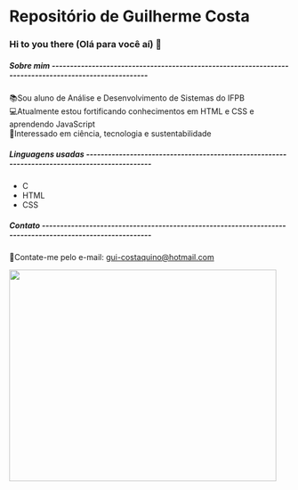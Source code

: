 # Repositório de Guilherme Costa
### Hi to you there (Olá para você aí) 👋
##### Sobre mim -------------------------------------------------------------------------------------------------------
📚Sou aluno de Análise e Desenvolvimento de Sistemas do IFPB  
💻Atualmente estou fortificando conhecimentos em HTML e CSS e aprendendo JavaScript  
🌱Interessado em ciência, tecnologia e sustentabilidade 
##### Linguagens usadas ----------------------------------------------------------------------------------------------
* C
* HTML
* CSS
##### Contato ----------------------------------------------------------------------------------------------------------
📧Contate-me pelo e-mail: gui-costaquino@hotmail.com  

<img src="https://www.wallpapers13.com/wp-content/uploads/2018/11/Dolomiti-Italy-Autumn-Lago-Antorno-landscape-photography-Desktop-HD-Wallpaper-For-PC-Tablet-And-Mobile-3840x2400-840x525.jpg" width="480" height="380"/>
